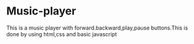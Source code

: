 # Music-player


This is a music player with forward.backward,play,pause buttons.This is done by using html,css and basic javascript
